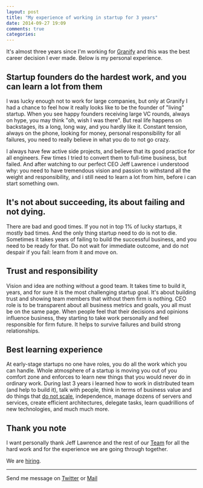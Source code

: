 ```yaml
---
layout: post
title: "My experience of working in startup for 3 years"
date: 2014-09-27 19:09
comments: true
categories: 
---
```


It's almost three years since I'm working for [Granify](http://granify.com) and this was the best career decision I ever made. Below is my personal experience.  


## Startup founders do the hardest work, and you can learn a lot from them

I was lucky enough not to work for large companies, but only at Granify I had a chance to feel how it really looks like to be the founder of "living" startup. When you see happy founders receiving large VC rounds, always on hype, you may think "oh, wish I was there". But real life happens on backstages, its a long, long way, and you hardly like it. Constant tension, always on the phone, looking for money, personal responsibility for all failures, you need to really believe in what you do to not go crazy. 

I always have few active side projects, and believe that its good practice for all engineers. Few times I tried to convert them to full-time business, but failed. And after watching to our perfect CEO Jeff Lawrence i understood why: you need to have tremendous vision and passion to withstand all the weight and responsibility, and i still need to learn a lot from him, before i can start something own. 


## It's not about succeeding, its about failing and not dying.

There are bad and good times. If you not in top 1% of lucky startups, it mostly bad times. And the only thing startup need to do is not to die. Sometimes it takes years of failing to build the successful business, and you need to be ready for that. Do not wait for immediate outcome, and do not despair if you fail: learn from it and move on. 


## Trust and responsibility

Vision and idea are nothing without a good team. It takes time to build it, years, and for sure it is the most challenging startup goal. It's about building trust and showing team members that without them firm is nothing. CEO role is to be transparent about all business metrics and goals, you all must be on the same page. When people feel that their decisions and opinions influence business, they starting to take work personally and feel responsible for firm future. It helps to survive failures and build strong relationships.


## Best learning experience

At early-stage startups no one have roles, you do all the work which you can handle. Whole atmosphere of a startup is moving you out of you comfort zone and enforces to learn new things that you would never do in ordinary work. During last 3 years i learned how to work in distributed team (and help to build it), talk with people, think in terms of business value and do things that [do not scale](http://leonsbox.com/blog/2012/12/01/your-code-sucks/), independence, manage dozens of servers and services, create efficient architectures, delegate tasks, learn quadrillions of new technologies, and much much more. 

## Thank you note

I want personally thank Jeff Lawrence and the rest of our [Team](http://granify.com/about/) for all the hard work and for the experience we are going through together.

We are [hiring](http://granify.com/careers/).

____

Send me message on [Twitter](http://twitter.com/buger) or [Mail](mailto:leonsbox@gmail.com)